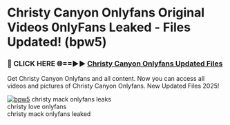 # Christy Canyon Onlyfans Original Videos 0nlyFans Leaked - Files Updated! (bpw5)

<h3>🔴 CLICK HERE 🌐==►► <a href="https://tinyurl.com/4seja8ks" rel="nofollow">Christy Canyon Onlyfans Updated Files</a></h3>

Get Christy Canyon Onlyfans and all content. Now you can access all videos and pictures of Christy Canyon Onlyfans. New Updated Files 2025!

[![bpw5](https://i.imgur.com/EWjZXRe.gif)](https://tinyurl.com/4seja8ks)
christy mack onlyfans leaks<br>
christy love onlyfans<br>
christy mack onlyfans leaked